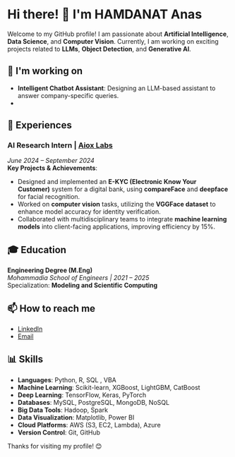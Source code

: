 
# Hi there! 👋 I'm HAMDANAT Anas

Welcome to my GitHub profile! I am passionate about **Artificial Intelligence**, **Data Science**, and **Computer Vision**. Currently, I am working on exciting projects related to **LLMs**, **Object Detection**, and **Generative AI**.

## 🚀 I'm working on
- **Intelligent Chatbot Assistant**: Designing an LLM-based assistant to answer company-specific queries.
- 
## 💼 Experiences

### AI Research Intern | [Aiox Labs](https://www.aioxlabs.com)  
*June 2024 – September 2024*  
**Key Projects & Achievements**:
- Designed and implemented an **E-KYC (Electronic Know Your Customer)** system for a digital bank, using **compareFace** and **deepface** for facial recognition.
- Worked on **computer vision** tasks, utilizing the **VGGFace dataset** to enhance model accuracy for identity verification.
- Collaborated with multidisciplinary teams to integrate **machine learning models** into client-facing applications, improving efficiency by 15%.



## 🎓 Education
**Engineering Degree (M.Eng)**  
*Mohammadia School of Engineers | 2021 – 2025*  
Specialization: **Modeling and Scientific Computing**

## 📫 How to reach me
- [LinkedIn](https://www.linkedin.com/in/anas-hamdanat-3a2909217/)
- [Email](mailto:HAMDANAT.ANAS@student.emi.ac.ma)

## 📊 Skills
- **Languages**: Python, R, SQL , VBA
- **Machine Learning**: Scikit-learn, XGBoost, LightGBM, CatBoost
- **Deep Learning**: TensorFlow, Keras, PyTorch
- **Databases**: MySQL, PostgreSQL, MongoDB, NoSQL
- **Big Data Tools**: Hadoop, Spark
- **Data Visualization**: Matplotlib, Power BI
- **Cloud Platforms**: AWS (S3, EC2, Lambda), Azure
- **Version Control**: Git, GitHub



Thanks for visiting my profile! 😊
